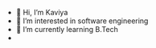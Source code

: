 - 👋 Hi, I’m Kaviya
- 👀 I’m interested in software engineering 
- 🌱 I’m currently learning B.Tech 
- 

<!---
kaviyac26/kaviyac26 is a ✨ special ✨ repository because its `README.md` (this file) appears on your GitHub profile.
You can click the Preview link to take a look at your changes.
--->
